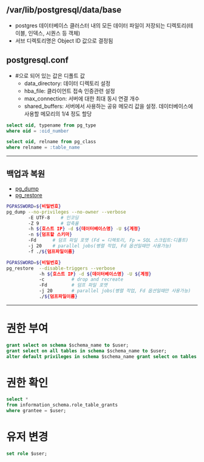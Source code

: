## /var/lib/postgresql/data/base
  - postgres 데이터베이스 클러스터 내의 모든 데이터 파일이 저장되는 디렉토리(테이블, 인덱스, 시퀀스 등 객체)
  - 서브 디렉토리명은 Object ID 값으로 결정됨
  
## postgresql.conf
  * \#으로 되어 있는 값은 디폴트 값
    * data_directory: 데이터 디렉토리 설정
    * hba_file: 클라이언트 접속 인증관련 설정
    * max_connection: 서버에 대한 최대 동시 연결 개수
    * shared_buffers: 서버에서 사용하는 공유 메모리 값을 설정. 데이터베이스에 사용할 메모리의 1/4 정도 할당

```sql
select oid, typename from pg_type
where oid = :oid_number
```

```sql
select oid, relname from pg_class
where relname = :table_name
```
---
## 백업과 복원

* [pg_dump](https://www.postgresql.org/docs/current/app-pgdump.html)
* [pg_restore](https://www.postgresql.org/docs/current/app-pgrestore.html)

```bash
PGPASSWORD=${비밀번호}
pg_dump --no-privileges --no-owner --verbose
        -E UTF-8	# 인코딩
        -Z 9		# 압축율
        -h ${호스트 IP} -d ${데이터베이스명} -U ${계정}
        -n ${덤프할 스키마}
        -Fd      # 덤프 파일 포맷 (Fd = 디렉토리, Fp = SQL 스크립트:디폴트)
        -j 20    # parallel jobs(병렬 작업, Fd 옵션일때만 사용가능)
        -f ./${덤프파일이름}
```

```bash
PGPASSWORD=${비밀번호}
pg_restore  --disable-triggers --verbose
            -h ${호스트 IP} -d ${데이터베이스명} -U ${계정}
            -c			# drop and recreate
            -Fd			# 덤프 파일 포맷
            -j 20 		# parallel jobs(병렬 작업, Fd 옵션일때만 사용가능)
            ./${덤프파일이름}
```
---
# 권한 부여
```sql
grant select on schema $schema_name to $user;
grant select on all tables in schema $schema_name to $user;
alter default privileges in schema $schema_name grant select on tables to $user;
```

# 권한 확인
```sql
select *
from information_schema.role_table_grants
where grantee = $user;
```
# 유저 변경
```sql
set role $user;
```
